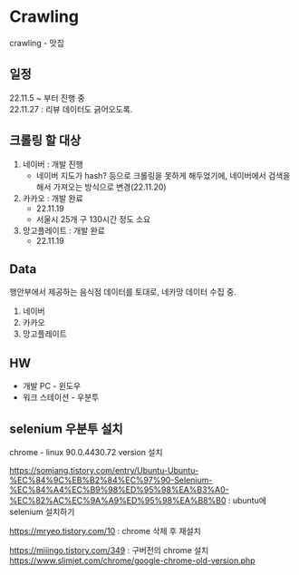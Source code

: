 # Crawling
crawling - 맛집

## 일정
22.11.5 ~ 부터 진행 중  
22.11.27 : 리뷰 데이터도 긁어오도록.

## 크롤링 할 대상
1. 네이버 : 개발 진행 
    - 네이버 지도가 hash? 등으로 크롤링을 못하게 해두었기에, 네이버에서 검색을 해서 가져오는 방식으로 변경(22.11.20)  
2. 카카오 : 개발 완료
    - 22.11.19
    - 서울시 25개 구 130시간 정도 소요
3. 망고플레이트 : 개발 완료
    - 22.11.19

## Data
행안부에서 제공하는 음식점 데이터를 토대로, 네카망 데이터 수집 중.
1. 네이버 
2. 카카오
3. 망고플레이트

## HW
- 개발 PC - 윈도우
- 워크 스테이션 - 우분투 

## selenium 우분투 설치
chrome - linux 90.0.4430.72 version 설치

https://somjang.tistory.com/entry/Ubuntu-Ubuntu-%EC%84%9C%EB%B2%84%EC%97%90-Selenium-%EC%84%A4%EC%B9%98%ED%95%98%EA%B3%A0-%EC%82%AC%EC%9A%A9%ED%95%98%EA%B8%B0  : ubuntu에 selenium 설치하기

https://mryeo.tistory.com/10  : chrome 삭제 후 재설치

https://miiingo.tistory.com/349  : 구버전의 chrome 설치
https://www.slimjet.com/chrome/google-chrome-old-version.php  
